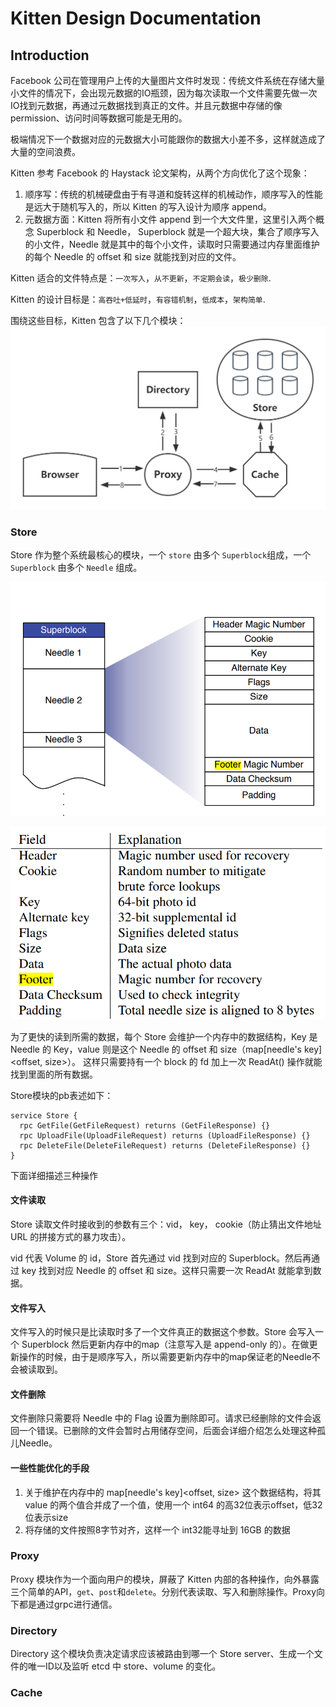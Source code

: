 
# Kitten Design Documentation


## Introduction
Facebook 公司在管理用户上传的大量图片文件时发现：传统文件系统在存储大量小文件的情况下，会出现元数据的IO瓶颈，因为每次读取一个文件需要先做一次IO找到元数据，再通过元数据找到真正的文件。并且元数据中存储的像permission、访问时间等数据可能是无用的。

极端情况下一个数据对应的元数据大小可能跟你的数据大小差不多，这样就造成了大量的空间浪费。

Kitten 参考 Facebook 的 Haystack 论文架构，从两个方向优化了这个现象：
1. 顺序写：传统的机械硬盘由于有寻道和旋转这样的机械动作，顺序写入的性能是远大于随机写入的，所以 Kitten 的写入设计为顺序 append。
2. 元数据方面：Kitten 将所有小文件 append 到一个大文件里，这里引入两个概念 Superblock 和 Needle，
   Superblock 就是一个超大块，集合了顺序写入的小文件，Needle 就是其中的每个小文件，读取时只需要通过内存里面维护的每个 Needle 的 offset 和 size 就能找到对应的文件。

Kitten 适合的文件特点是：`一次写入`，`从不更新`，`不定期会读`，`极少删除`.

Kitten 的设计目标是：`高吞吐+低延时`，`有容错机制`，`低成本`，`架构简单`.

围绕这些目标，Kitten 包含了以下几个模块：
![](kitten.png)

### Store

Store 作为整个系统最核心的模块，一个 `store` 由多个 `Superblock`组成，一个 `Superblock` 由多个 `Needle` 组成。

![](img.png)

![](img_1.png)

为了更快的读到所需的数据，每个 Store 会维护一个内存中的数据结构，Key 是 Needle 的 Key，value 则是这个 Needle 的 offset 和 size（map[needle's key]<offset, size>）。
这样只需要持有一个 block 的 fd 加上一次 ReadAt() 操作就能找到里面的所有数据。

Store模块的pb表述如下：

```
service Store {
  rpc GetFile(GetFileRequest) returns (GetFileResponse) {}
  rpc UploadFile(UploadFileRequest) returns (UploadFileResponse) {}
  rpc DeleteFile(DeleteFileRequest) returns (DeleteFileResponse) {}
}
```

下面详细描述三种操作

#### 文件读取

Store 读取文件时接收到的参数有三个：vid， key， cookie（防止猜出文件地址 URL 的拼接方式的暴力攻击）。


vid 代表 Volume 的 id，Store 首先通过 vid 找到对应的 Superblock。然后再通过 key 找到对应 Needle 的 offset 和 size。这样只需要一次 ReadAt 就能拿到数据。

#### 文件写入

文件写入的时候只是比读取时多了一个文件真正的数据这个参数。Store 会写入一个 Superblock 然后更新内存中的map（注意写入是 append-only 的）。在做更新操作的时候，由于是顺序写入，所以需要更新内存中的map保证老的Needle不会被读取到。

#### 文件删除

文件删除只需要将 Needle 中的 Flag 设置为删除即可。请求已经删除的文件会返回一个错误。已删除的文件会暂时占用储存空间，后面会详细介绍怎么处理这种孤儿Needle。

#### 一些性能优化的手段
1. 关于维护在内存中的 map[needle's key]<offset, size> 这个数据结构，将其 value 的两个值合并成了一个值，使用一个 int64 的高32位表示offset，低32位表示size
2. 将存储的文件按照8字节对齐，这样一个 int32能寻址到 16GB 的数据

### Proxy

Proxy 模块作为一个面向用户的模块，屏蔽了 Kitten 内部的各种操作，向外暴露三个简单的API，`get`、`post`和`delete`。分别代表读取、写入和删除操作。Proxy向下都是通过grpc进行通信。

### Directory

Directory 这个模块负责决定请求应该被路由到哪一个 Store server、生成一个文件的唯一ID以及监听 etcd 中 store、volume 的变化。

### Cache
